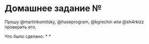 # Домашнее задание №

Прошу @martinkomitsky, @haseprogram, @kgrechin или @sh4rkizz проверить его.

Что было сделано:
* 
* 
